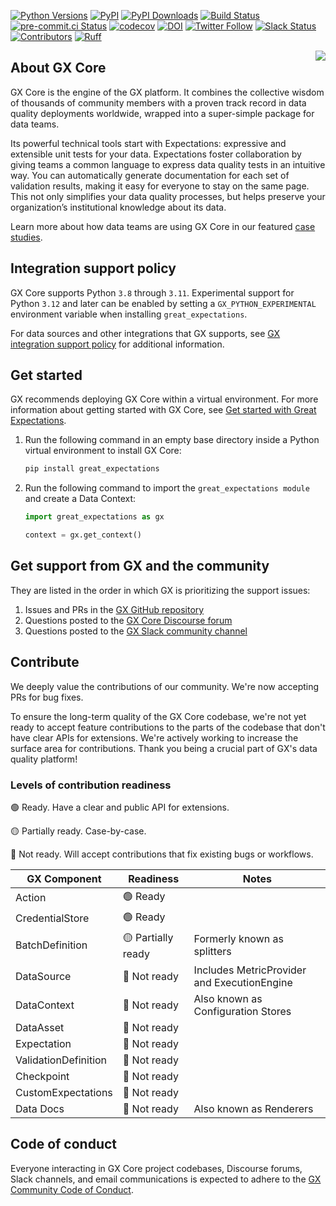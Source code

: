 [![Python Versions](https://img.shields.io/pypi/pyversions/great_expectations.svg)](https://pypi.python.org/pypi/great_expectations)
[![PyPI](https://img.shields.io/pypi/v/great_expectations)](https://pypi.org/project/great-expectations/#history)
[![PyPI Downloads](https://img.shields.io/pypi/dm/great-expectations)](https://pypistats.org/packages/great-expectations)
[![Build Status](https://img.shields.io/azure-devops/build/great-expectations/bedaf2c2-4c4a-4b37-87b0-3877190e71f5/1)](https://dev.azure.com/great-expectations/great_expectations/_build/latest?definitionId=1&branchName=develop)
[![pre-commit.ci Status](https://results.pre-commit.ci/badge/github/great-expectations/great_expectations/develop.svg)](https://results.pre-commit.ci/latest/github/great-expectations/great_expectations/develop)
[![codecov](https://codecov.io/gh/great-expectations/great_expectations/graph/badge.svg?token=rbHxgTxYTs)](https://codecov.io/gh/great-expectations/great_expectations)
[![DOI](https://zenodo.org/badge/DOI/10.5281/zenodo.5683574.svg)](https://doi.org/10.5281/zenodo.5683574)
[![Twitter Follow](https://img.shields.io/twitter/follow/expectgreatdata?style=social)](https://twitter.com/expectgreatdata)
[![Slack Status](https://img.shields.io/badge/slack-join_chat-white.svg?logo=slack&style=social)](https://greatexpectations.io/slack)
[![Contributors](https://img.shields.io/github/contributors/great-expectations/great_expectations)](https://github.com/great-expectations/great_expectations/graphs/contributors)
[![Ruff](https://img.shields.io/endpoint?url=https://raw.githubusercontent.com/charliermarsh/ruff/main/assets/badge/v1.json)](https://github.com/charliermarsh/ruff)

<!-- <<<Super-quickstart links go here>>> -->

<img align="right" src="./docs/docusaurus/static/img/gx-mark-160.png">

## About GX Core

GX Core is the engine of the GX platform. It combines the collective wisdom of thousands of community members with a proven track record in data quality deployments worldwide, wrapped into a super-simple package for data teams.

Its powerful technical tools start with Expectations: expressive and extensible unit tests for your data. Expectations foster collaboration by giving teams a common language to express data quality tests in an intuitive way. You can automatically generate documentation for each set of validation results, making it easy for everyone to stay on the same page. This not only simplifies your data quality processes, but helps preserve your organization’s institutional knowledge about its data.

Learn more about how data teams are using GX Core in our featured [case studies](https://greatexpectations.io/case-studies/).

## Integration support policy

GX Core supports Python `3.8` through `3.11`.
Experimental support for Python `3.12` and later can be enabled by setting a `GX_PYTHON_EXPERIMENTAL` environment variable when installing `great_expectations`.

For data sources and other integrations that GX supports, see [GX integration support policy](https://docs.greatexpectations.io/docs/application_integration_support) for additional information.

## Get started

GX recommends deploying GX Core within a virtual environment. For more information about getting started with GX Core, see [Get started with Great Expectations](https://docs.greatexpectations.io/docs/oss/tutorials/quickstart).

1. Run the following command in an empty base directory inside a Python virtual environment to install GX Core:

	```bash title="Terminal input"
	pip install great_expectations
	```
2. Run the following command to import the `great_expectations module` and create a Data Context:

	```python
	import great_expectations as gx

	context = gx.get_context()
	```

## Get support from GX and the community

They are listed in the order in which GX is prioritizing the support issues:

1. Issues and PRs in the [GX GitHub repository](https://github.com/great-expectations)
2. Questions posted to the [GX Core Discourse forum](https://discourse.greatexpectations.io/c/oss-support/11)
3. Questions posted to the [GX Slack community channel](https://greatexpectationstalk.slack.com/archives/CUTCNHN82)

## Contribute
We deeply value the contributions of our community. We're now accepting PRs for bug fixes.

To ensure the long-term quality of the GX Core codebase, we're not yet ready to accept feature contributions to the parts of the codebase that don't have clear APIs for extensions. We're actively working to increase the surface area for contributions. Thank you being a crucial part of GX's data quality platform!

### Levels of contribution readiness
🟢 Ready. Have a clear and public API for extensions.

🟡 Partially ready. Case-by-case.

🔴 Not ready. Will accept contributions that fix existing bugs or workflows.

| GX Component         | Readiness          | Notes |
| -------------------- | ------------------ | ----- |
| Action               | 🟢 Ready           |       |
| CredentialStore      | 🟢 Ready           |       |
| BatchDefinition      | 🟡 Partially ready | Formerly known as splitters |
| DataSource           | 🔴 Not ready       | Includes MetricProvider and ExecutionEngine |
| DataContext          | 🔴 Not ready       | Also known as Configuration Stores |
| DataAsset            | 🔴 Not ready       |       |
| Expectation          | 🔴 Not ready       |       |
| ValidationDefinition | 🔴 Not ready       |       |
| Checkpoint           | 🔴 Not ready       |       |
| CustomExpectations   | 🔴 Not ready       |       |
| Data Docs            | 🔴 Not ready       | Also known as Renderers |


## Code of conduct
Everyone interacting in GX Core project codebases, Discourse forums, Slack channels, and email communications is expected to adhere to the [GX Community Code of Conduct](https://discourse.greatexpectations.io/t/gx-community-code-of-conduct/1199).
